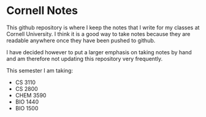 # Cornell Notes
This github repository is where I keep the notes that I write for my classes at
Cornell University.  I think it is a good way to take notes because they are
readable anywhere once they have been pushed to github.

I have decided however to put a larger emphasis on taking notes by hand and am
therefore not updating this repository very frequently.

This semester I am taking:
+ CS 3110
+ CS 2800
+ CHEM 3590
+ BIO 1440
+ BIO 1500
